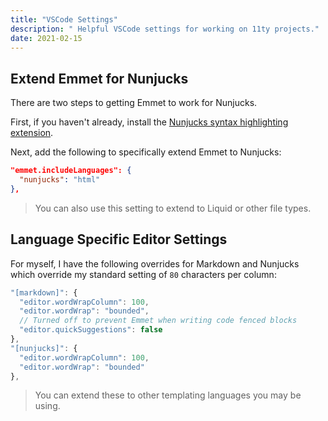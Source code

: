 ```yaml
---
title: "VSCode Settings"
description: " Helpful VSCode settings for working on 11ty projects."
date: 2021-02-15
---
```


## Extend Emmet for Nunjucks

There are two steps to getting Emmet to work for Nunjucks.

First, if you haven't already, install the [Nunjucks syntax highlighting extension](https://marketplace.visualstudio.com/items?itemName=ronnidc.nunjucks).

Next, add the following to specifically extend Emmet to Nunjucks:

```json
"emmet.includeLanguages": {
  "nunjucks": "html"
},
```

> You can also use this setting to extend to Liquid or other file types.

## Language Specific Editor Settings

For myself, I have the following overrides for Markdown and Nunjucks which override my standard setting of `80` characters per column:

```js
"[markdown]": {
  "editor.wordWrapColumn": 100,
  "editor.wordWrap": "bounded",
  // Turned off to prevent Emmet when writing code fenced blocks
  "editor.quickSuggestions": false
},
"[nunjucks]": {
  "editor.wordWrapColumn": 100,
  "editor.wordWrap": "bounded"
},
```

> You can extend these to other templating languages you may be using.
